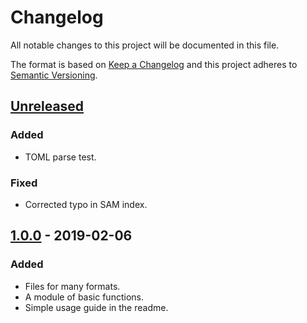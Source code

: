# Changelog
All notable changes to this project will be documented in this file.

The format is based on [Keep a Changelog](http://keepachangelog.com/en/1.0.0/)
and this project adheres to [Semantic Versioning](http://semver.org/spec/v2.0.0.html).

## [Unreleased]
### Added
- TOML parse test.

### Fixed
- Corrected typo in SAM index.

## [1.0.0] - 2019-02-06
### Added
- Files for many formats.
- A module of basic functions.
- Simple usage guide in the readme.


[Unreleased]: https://github.com/BioJulia/BioSequences.jl/compare/v1.0.0...HEAD
[1.0.0]: https://github.com/BioJulia/BioSequences.jl/tree/v1.0.0
